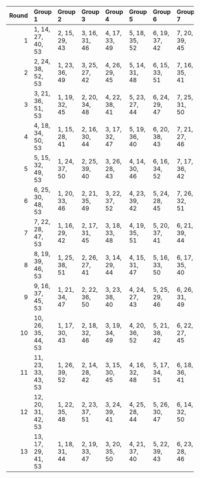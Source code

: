 |   Round | Group 1            | Group 2       | Group 3       | Group 4       | Group 5       | Group 6       | Group 7       | Group 8       | Group 9       | Group 10       | Group 11       | Group 12       | Group 13       |
|--------:|:-------------------|:--------------|:--------------|:--------------|:--------------|:--------------|:--------------|:--------------|:--------------|:---------------|:---------------|:---------------|:---------------|
|       1 | 1, 14, 27, 40, 53  | 2, 15, 29, 43 | 3, 16, 31, 46 | 4, 17, 33, 49 | 5, 18, 35, 52 | 6, 19, 37, 42 | 7, 20, 39, 45 | 8, 21, 28, 48 | 9, 22, 30, 51 | 10, 23, 32, 41 | 11, 24, 34, 44 | 12, 25, 36, 47 | 13, 26, 38, 50 |
|       2 | 2, 24, 38, 52, 53  | 1, 23, 36, 49 | 3, 25, 27, 42 | 4, 26, 29, 45 | 5, 14, 31, 48 | 6, 15, 33, 51 | 7, 16, 35, 41 | 8, 17, 37, 44 | 9, 18, 39, 47 | 10, 19, 28, 50 | 11, 20, 30, 40 | 12, 21, 32, 43 | 13, 22, 34, 46 |
|       3 | 3, 21, 36, 51, 53  | 1, 19, 32, 45 | 2, 20, 34, 48 | 4, 22, 38, 41 | 5, 23, 27, 44 | 6, 24, 29, 47 | 7, 25, 31, 50 | 8, 26, 33, 40 | 9, 14, 35, 43 | 10, 15, 37, 46 | 11, 16, 39, 49 | 12, 17, 28, 52 | 13, 18, 30, 42 |
|       4 | 4, 18, 34, 50, 53  | 1, 15, 28, 41 | 2, 16, 30, 44 | 3, 17, 32, 47 | 5, 19, 36, 40 | 6, 20, 38, 43 | 7, 21, 27, 46 | 8, 22, 29, 49 | 9, 23, 31, 52 | 10, 24, 33, 42 | 11, 25, 35, 45 | 12, 26, 37, 48 | 13, 14, 39, 51 |
|       5 | 5, 15, 32, 49, 53  | 1, 24, 37, 50 | 2, 25, 39, 40 | 3, 26, 28, 43 | 4, 14, 30, 46 | 6, 16, 34, 52 | 7, 17, 36, 42 | 8, 18, 38, 45 | 9, 19, 27, 48 | 10, 20, 29, 51 | 11, 21, 31, 41 | 12, 22, 33, 44 | 13, 23, 35, 47 |
|       6 | 6, 25, 30, 48, 53  | 1, 20, 33, 46 | 2, 21, 35, 49 | 3, 22, 37, 52 | 4, 23, 39, 42 | 5, 24, 28, 45 | 7, 26, 32, 51 | 8, 14, 34, 41 | 9, 15, 36, 44 | 10, 16, 38, 47 | 11, 17, 27, 50 | 12, 18, 29, 40 | 13, 19, 31, 43 |
|       7 | 7, 22, 28, 47, 53  | 1, 16, 29, 42 | 2, 17, 31, 45 | 3, 18, 33, 48 | 4, 19, 35, 51 | 5, 20, 37, 41 | 6, 21, 39, 44 | 8, 23, 30, 50 | 9, 24, 32, 40 | 10, 25, 34, 43 | 11, 26, 36, 46 | 12, 14, 38, 49 | 13, 15, 27, 52 |
|       8 | 8, 19, 39, 46, 53  | 1, 25, 38, 51 | 2, 26, 27, 41 | 3, 14, 29, 44 | 4, 15, 31, 47 | 5, 16, 33, 50 | 6, 17, 35, 40 | 7, 18, 37, 43 | 9, 20, 28, 49 | 10, 21, 30, 52 | 11, 22, 32, 42 | 12, 23, 34, 45 | 13, 24, 36, 48 |
|       9 | 9, 16, 37, 45, 53  | 1, 21, 34, 47 | 2, 22, 36, 50 | 3, 23, 38, 40 | 4, 24, 27, 43 | 5, 25, 29, 46 | 6, 26, 31, 49 | 7, 14, 33, 52 | 8, 15, 35, 42 | 10, 17, 39, 48 | 11, 18, 28, 51 | 12, 19, 30, 41 | 13, 20, 32, 44 |
|      10 | 10, 26, 35, 44, 53 | 1, 17, 30, 43 | 2, 18, 32, 46 | 3, 19, 34, 49 | 4, 20, 36, 52 | 5, 21, 38, 42 | 6, 22, 27, 45 | 7, 23, 29, 48 | 8, 24, 31, 51 | 9, 25, 33, 41  | 11, 14, 37, 47 | 12, 15, 39, 50 | 13, 16, 28, 40 |
|      11 | 11, 23, 33, 43, 53 | 1, 26, 39, 52 | 2, 14, 28, 42 | 3, 15, 30, 45 | 4, 16, 32, 48 | 5, 17, 34, 51 | 6, 18, 36, 41 | 7, 19, 38, 44 | 8, 20, 27, 47 | 9, 21, 29, 50  | 10, 22, 31, 40 | 12, 24, 35, 46 | 13, 25, 37, 49 |
|      12 | 12, 20, 31, 42, 53 | 1, 22, 35, 48 | 2, 23, 37, 51 | 3, 24, 39, 41 | 4, 25, 28, 44 | 5, 26, 30, 47 | 6, 14, 32, 50 | 7, 15, 34, 40 | 8, 16, 36, 43 | 9, 17, 38, 46  | 10, 18, 27, 49 | 11, 19, 29, 52 | 13, 21, 33, 45 |
|      13 | 13, 17, 29, 41, 53 | 1, 18, 31, 44 | 2, 19, 33, 47 | 3, 20, 35, 50 | 4, 21, 37, 40 | 5, 22, 39, 43 | 6, 23, 28, 46 | 7, 24, 30, 49 | 8, 25, 32, 52 | 9, 26, 34, 42  | 10, 14, 36, 45 | 11, 15, 38, 48 | 12, 16, 27, 51 |